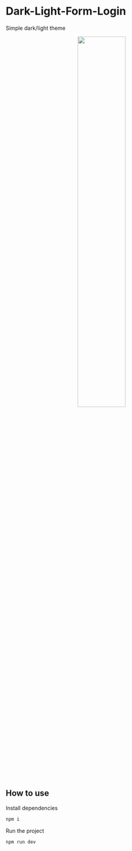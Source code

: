 # Dark-Light-Form-Login

Simple dark/light theme

<p align="center">
  <img  src="src/assets/images/GIF_V02.gif" width="50%">
</p>

## How to use

Install dependencies

```bash
npm i
```

Run the project

```bash
npm run dev
```
